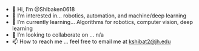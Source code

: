 - 👋 Hi, I’m @Shibaken0618
- 👀 I’m interested in... robotics, automation, and machine/deep learning
- 🌱 I’m currently learning... Algorithms for robotics, computer vision, deep learning
- 💞️ I’m looking to collaborate on ... n/a
- 📫 How to reach me ... feel free to email me at kshibat2@jh.edu

<!---
Shibaken0618/Shibaken0618 is a ✨ special ✨ repository because its `README.md` (this file) appears on your GitHub profile.
You can click the Preview link to take a look at your changes.
--->
